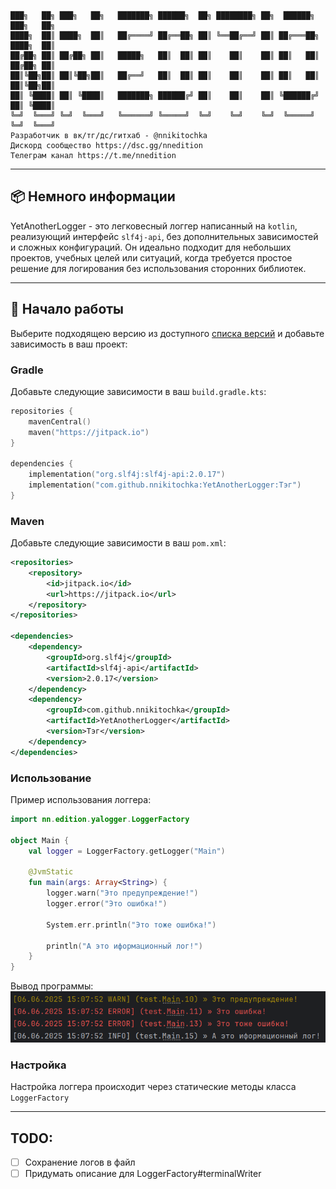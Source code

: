     ███╗   ██╗ ███╗   ██╗   ███████╗ ██████╗  ██╗ ████████╗ ██╗  ██████╗  ███╗   ██╗
    ████╗  ██║ ████╗  ██║   ██╔════╝ ██╔══██╗ ██║ ╚══██╔══╝ ██║ ██╔═══██╗ ████╗  ██║
    ██╔██╗ ██║ ██╔██╗ ██║   █████╗   ██║  ██║ ██║    ██║    ██║ ██║   ██║ ██╔██╗ ██║
    ██║╚██╗██║ ██║╚██╗██║   ██╔══╝   ██║  ██║ ██║    ██║    ██║ ██║   ██║ ██║╚██╗██║
    ██║ ╚████║ ██║ ╚████║   ███████╗ ██████╔╝ ██║    ██║    ██║ ╚██████╔╝ ██║ ╚████║
    ╚═╝  ╚═══╝ ╚═╝  ╚═══╝   ╚══════╝ ╚═════╝  ╚═╝    ╚═╝    ╚═╝  ╚═════╝  ╚═╝  ╚═══╝
    Разработчик в вк/тг/дс/гитхаб - @nnikitochka
    Дискорд сообщество https://dsc.gg/nnedition
    Телеграм канал https://t.me/nnedition

---

## 📦 Немного информации

YetAnotherLogger - это легковесный логгер написанный на `kotlin`, реализующий интерфейс `slf4j-api`, без дополнительных зависимостей и сложных конфигураций.
Он идеально подходит для небольших проектов, учебных целей или ситуаций, когда требуется простое решение для логирования без использования сторонних библиотек.

---

## 🚀 Начало работы

Выберите подходящею версию из доступного [списка версий](https://github.com/nnikitochka/YetAnotherLogger/releases) и добавьте зависимость в ваш проект:

### Gradle

Добавьте следующие зависимости в ваш `build.gradle.kts`:

```kt
repositories {
    mavenCentral()
    maven("https://jitpack.io")
}

dependencies {
    implementation("org.slf4j:slf4j-api:2.0.17")
    implementation("com.github.nnikitochka:YetAnotherLogger:Тэг")
}
```


### Maven

Добавьте следующие зависимости в ваш `pom.xml`:

```xml
<repositories>
    <repository>
        <id>jitpack.io</id>
        <url>https://jitpack.io</url>
    </repository>
</repositories>

<dependencies>
    <dependency>
        <groupId>org.slf4j</groupId>
        <artifactId>slf4j-api</artifactId>
        <version>2.0.17</version>
    </dependency>
    <dependency>
        <groupId>com.github.nnikitochka</groupId>
        <artifactId>YetAnotherLogger</artifactId>
        <version>Тэг</version>
    </dependency>
</dependencies>
```

### Использование

Пример использования логгера:

```kotlin
import nn.edition.yalogger.LoggerFactory

object Main {
    val logger = LoggerFactory.getLogger("Main")

    @JvmStatic
    fun main(args: Array<String>) {
        logger.warn("Это предупреждение!")
        logger.error("Это ошибка!")

        System.err.println("Это тоже ошибка!")

        println("А это иформационный лог!")
    }
}
```

Вывод программы:
![output.png](images/console_output.png)

### Настройка

Настройка логгера происходит через статические методы класса `LoggerFactory`

---

## TODO:
- [ ] Сохранение логов в файл
- [ ] Придумать описание для LoggerFactory#terminalWriter